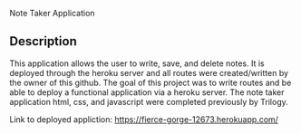  Note Taker Application

## Description

This application allows the user to write, save, and delete notes. It is deployed through the heroku server and all routes were created/written by the owner of this github.
The goal of this project was to write routes and be able to deploy a functional application via a heroku server. The note taker application html, css, and javascript were completed previously by Trilogy.

Link to deployed appliction:
https://fierce-gorge-12673.herokuapp.com/




